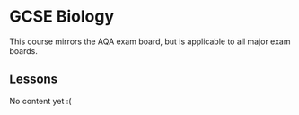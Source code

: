 # GCSE Biology

This course mirrors the AQA exam board, but is applicable to all major
exam boards.

## Lessons

No content yet :\(

